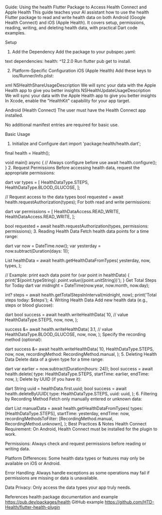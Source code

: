 Guide: Using the health Flutter Package to Access Health Connect and Apple Health
This guide teaches your AI assistant how to use the health Flutter package to read and write health data on both Android (Google Health Connect) and iOS (Apple Health). It covers setup, permissions, reading, writing, and deleting health data, with practical Dart code examples.

Setup
1. Add the Dependency
Add the package to your pubspec.yaml:

text
dependencies:
  health: ^12.2.0
Run flutter pub get to install.

2. Platform-Specific Configuration
iOS (Apple Health)
Add these keys to ios/Runner/Info.plist:

xml
<key>NSHealthShareUsageDescription</key>
<string>We will sync your data with the Apple Health app to give you better insights</string>
<key>NSHealthUpdateUsageDescription</key>
<string>We will sync your data with the Apple Health app to give you better insights</string>
In Xcode, enable the "HealthKit" capability for your app target.

Android (Health Connect)
The user must have the Health Connect app installed.

No additional manifest entries are required for basic use.

Basic Usage
1. Initialize and Configure
dart
import 'package:health/health.dart';

final health = Health();

void main() async {
  // Always configure before use
  await health.configure();
}
2. Request Permissions
Before accessing health data, request the appropriate permissions:

dart
var types = [
  HealthDataType.STEPS,
  HealthDataType.BLOOD_GLUCOSE,
];

// Request access to the data types
bool requested = await health.requestAuthorization(types);
For both read and write permissions:

dart
var permissions = [
  HealthDataAccess.READ_WRITE,
  HealthDataAccess.READ_WRITE,
];

bool requested = await health.requestAuthorization(types, permissions: permissions);
3. Reading Health Data
Fetch health data points for a time range:

dart
var now = DateTime.now();
var yesterday = now.subtract(Duration(days: 1));

List<HealthDataPoint> healthData = await health.getHealthDataFromTypes(
  yesterday,
  now,
  types,
);

// Example: print each data point
for (var point in healthData) {
  print('${point.typeString}: ${point.value} (${point.unitString})');
}
Get Total Steps for Today
dart
var midnight = DateTime(now.year, now.month, now.day);

int? steps = await health.getTotalStepsInInterval(midnight, now);
print('Total steps today: $steps');
4. Writing Health Data
Add new health data (e.g., steps or blood glucose):

dart
bool success = await health.writeHealthData(
  10, // value
  HealthDataType.STEPS,
  now,
  now,
);

success &= await health.writeHealthData(
  3.1, // value
  HealthDataType.BLOOD_GLUCOSE,
  now,
  now,
);
Specify the recording method (optional):

dart
success &= await health.writeHealthData(
  10,
  HealthDataType.STEPS,
  now,
  now,
  recordingMethod: RecordingMethod.manual,
);
5. Deleting Health Data
Delete data of a given type for a time range:

dart
var earlier = now.subtract(Duration(hours: 24));
bool success = await health.delete(
  type: HealthDataType.STEPS,
  startTime: earlier,
  endTime: now,
);
Delete by UUID (if you have it):

dart
String uuid = healthData.first.uuid;
bool success = await health.deleteByUUID(
  type: HealthDataType.STEPS,
  uuid: uuid,
);
6. Filtering by Recording Method
Fetch only manually entered or unknown data:

dart
List<HealthDataPoint> manualData = await health.getHealthDataFromTypes(
  types: [HealthDataType.STEPS],
  startTime: yesterday,
  endTime: now,
  recordingMethodsToFilter: [RecordingMethod.manual, RecordingMethod.unknown],
);
Best Practices & Notes
Health Connect Requirement: On Android, Health Connect must be installed for the plugin to work.

Permissions: Always check and request permissions before reading or writing data.

Platform Differences: Some health data types or features may only be available on iOS or Android.

Error Handling: Always handle exceptions as some operations may fail if permissions are missing or data is unavailable.

Data Privacy: Only access the data types your app truly needs.

References
health package documentation and example
https://pub.dev/packages/health
GitHub example
https://github.com/HTD-Health/flutter-health-plugin
